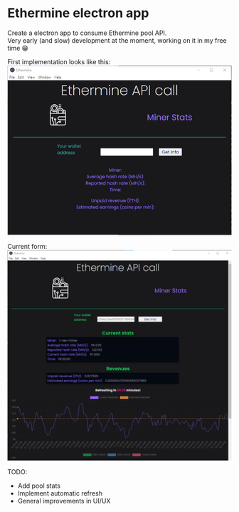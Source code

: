 # Ethermine electron app
Create a electron app to consume Ethermine pool API.  
Very early (and slow) development at the moment, working on it in my free time :grin:

First implementation looks like this:
![Screenshot](pics/ethermineAppScreenshot.png)

Current form:
![Update 2](pics/ethermineAppScreenshot_update2.png)

TODO:
- Add pool stats
- Implement automatic refresh
- General improvements in UI/UX